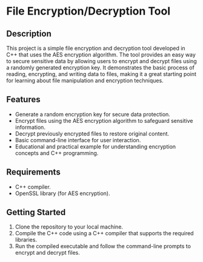 # File Encryption/Decryption Tool

## Description
This project is a simple file encryption and decryption tool developed in C++ that uses the AES encryption algorithm. The tool provides an easy way to secure sensitive data by allowing users to encrypt and decrypt files using a randomly generated encryption key. It demonstrates the basic process of reading, encrypting, and writing data to files, making it a great starting point for learning about file manipulation and encryption techniques.

## Features
- Generate a random encryption key for secure data protection.
- Encrypt files using the AES encryption algorithm to safeguard sensitive information.
- Decrypt previously encrypted files to restore original content.
- Basic command-line interface for user interaction.
- Educational and practical example for understanding encryption concepts and C++ programming.

## Requirements
* C++ compiler.
* OpenSSL library (for AES encryption).

## Getting Started
1. Clone the repository to your local machine.
2. Compile the C++ code using a C++ compiler that supports the required libraries.
3. Run the compiled executable and follow the command-line prompts to encrypt and decrypt files.

